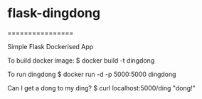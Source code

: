 # flask-dingdong
================

Simple Flask Dockerised App

To build docker image:
$ docker build -t dingdong

To run dingdong
$ docker run -d -p 5000:5000 dingdong

Can I get a dong to my ding?
$ curl localhost:5000/ding
"dong!"
